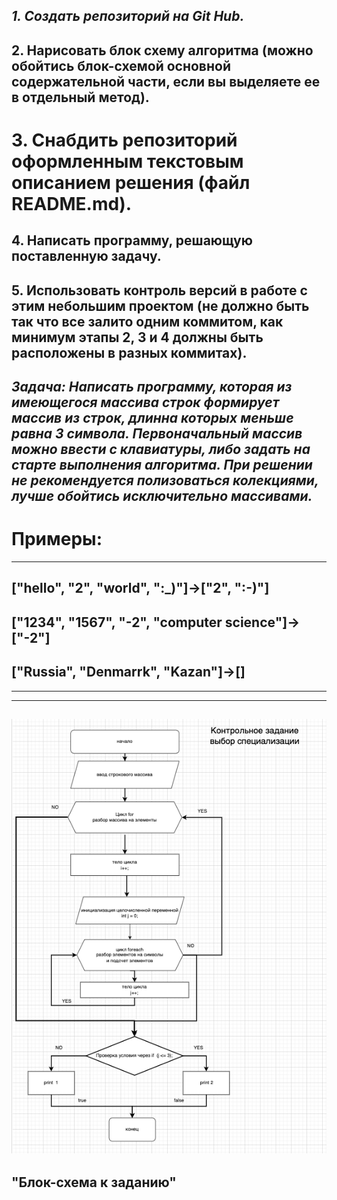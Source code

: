 ## ***1. Создать репозиторий на Git Hub.***
## 2. Нарисовать блок схему алгоритма (можно обойтись блок-схемой основной содержательной части, если вы выделяете ее в отдельный метод).
# 3. Снабдить репозиторий оформленным текстовым описанием решения (файл README.md).
## 4. Написать программу, решающую поставленную задачу.
## 5. Использовать контроль версий в работе с этим небольшим проектом (не  должно быть так что все залито одним коммитом, как минимум этапы 2, 3 и 4 должны быть расположены в разных коммитах). 
  
## ***Задача: Написать программу, которая из имеющегося массива строк формирует массив из строк, длинна которых меньше равна 3 символа. Первоначальный массив можно ввести с клавиатуры, либо задать на старте выполнения алгоритма. При решении не рекомендуется полизоваться колекциями, лучше обойтись исключительно массивами.***
# **Примеры:**
  _____
## ["hello", "2", "world", ":_)"]->["2", ":-)"]
## ["1234", "1567", "-2", "computer science"]->["-2"]
## ["Russia", "Denmarrk", "Kazan"]->[]
_____
_____
  ## ![Блок схема](/Test./%20block%20diagram.png) 
  ## "Блок-схема к заданию"
